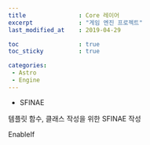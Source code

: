 ```yaml
---
title				: Core 레이어
excerpt				: "게임 엔진 프로젝트"
last_modified_at	: 2019-04-29

toc 				: true
toc_sticky			: true

categories:
 - Astro
 - Engine
---
```



- SFINAE

템플릿 함수, 클래스 작성을 위한 SFINAE 작성

EnableIf
